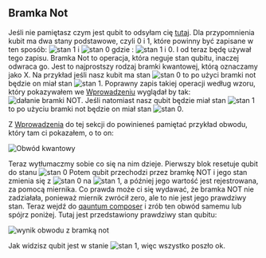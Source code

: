 ## Bramka Not

Jeśli nie pamiętasz czym jest qubit to odsyłam cię [tutaj](../introduction_to_quantum_compiuting/whatIsAQubit.html). Dla przypomnienia kubit ma dwa stany podstawowe, czyli 0 i 1, które powinny być zapisane w ten sposób: ![stan 1](../../img/stan_1.svg?display=inline) i ![stan 0](../../img/stan_0.svg?display=inline) gdzie : ![stan 1 i 0](../../img/stan_0_i_1.svg?display=inline). I od teraz będę używał tego zapisu. Bramka Not to operacja, która neguje stan qubitu, inaczej odwraca go. Jest to najprostszy rodzaj bramki kwantowej, którą oznaczamy jako X. Na przykład jeśli nasz kubit ma stan ![stan 0](../../img/stan_0.svg?display=inline) to po użyci bramki not będzie on miał stan ![stan 1](../../img/stan_1.svg?display=inline).
Poprawny zapis takiej operacji według wzoru, który pokazywałem we [Wprowadzeniu](./introdaction.html) wyglądał by tak:
![dałanie bramki NOT](../../img/działanie_bramki_NOT.svg?display=inline). Jeśli natomiast nasz qubit będzie miał stan ![stan 1](../../img/stan_1.svg?display=inline) to po użyciu bramki not będzie on miał stan ![stan 0](../../img/stan_0.svg?display=inline).

Z [Wprowadzenia](./introdaction.html) do tej sekcji do powinieneś pamiętać przykład obwodu, który tam ci pokazałem, o to on:

![Obwód kwantowy](../../img/pierwszy_obwód.svg)

Teraz wytłumaczmy sobie co się na nim dzieje. Pierwszy blok resetuje qubit do stanu ![stan 0](../../img/stan_0.svg?display=inline) Potem qubit przechodzi przez bramkę NOT i jego stan zmienia się z ![stan 0](../../img/stan_0.svg?display=inline) na ![stan 1](../../img/stan_1.svg?display=inline), a później jego wartość jest rejestrowana, za pomocą miernika. Co prawda może ci się wydawać, że bramka NOT nie zadziałała, ponieważ miernik zwrócił zero, ale to nie jest jego prawdziwy stan. Teraz wejdź do [qauntum composer](https://quantum-computing.ibm.com/composer/?target=_blank) i zrób ten obwód samemu lub spójrz poniżej. Tutaj jest przedstawiony prawdziwy stan qubitu:

![wynik obwodu z bramką not](../../img/wynik_obwodu_NOT.png)

Jak widzisz qubit jest w stanie ![stan 1](../../img/stan_1.svg?display=inline), więc wszystko poszło ok.
